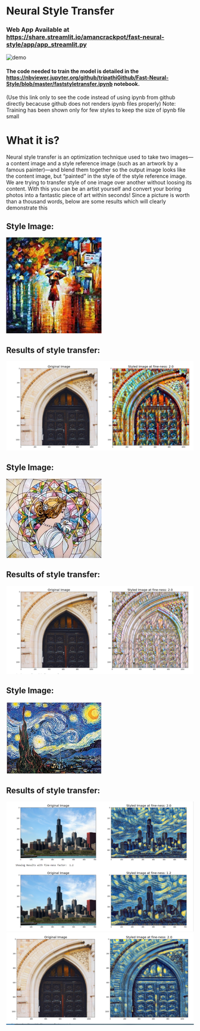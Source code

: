 # Neural Style Transfer

### Web App Available at https://share.streamlit.io/amancrackpot/fast-neural-style/app/app_streamlit.py
![demo](https://github.com/tripathiGithub/Fast-Neural-Style/blob/master/Results/style_transfer2.gif)

#### The code needed to train the model is detailed in the https://nbviewer.jupyter.org/github/tripathiGithub/Fast-Neural-Style/blob/master/faststyletransfer.ipynb notebook.
(Use this link only to see the code instead of using ipynb from github directly becacuse github does not renders ipynb files properly)
Note: Training has been shown only for few styles to keep the size of ipynb file small

# What it is?
Neural style transfer is an optimization technique used to take two images—a content image and a style reference image (such as an artwork by a famous painter)—and blend them together so the output image looks like the content image, but “painted” in the style of the style reference image.
We are trying to transfer style of one image over another without loosing its content. With this you can be an artist yourself and convert your boring photos into a fantastic piece of art within seconds!  Since a picture is worth than a thousand words, below are some results which will clearly demonstrate this

## Style Image: 
![image](https://github.com/amancrackpot/Fast-Neural-Style/blob/master/Results/rain%2Cjpg.jpg)
## Results of style transfer:
![image](https://github.com/amancrackpot/Fast-Neural-Style/blob/master/Results/rain.png)

## Style Image: 
![image](https://github.com/amancrackpot/Fast-Neural-Style/blob/master/Results/mosaic.jpg)
## Results of style transfer:
![image](https://github.com/amancrackpot/Fast-Neural-Style/blob/master/Results/mosaic.png)

## Style Image: 
![image](https://github.com/amancrackpot/Fast-Neural-Style/blob/master/Results/starry.jpeg)
## Results of style transfer:
![image](https://github.com/amancrackpot/Fast-Neural-Style/blob/master/Results/starry.png)
![image](https://github.com/amancrackpot/Fast-Neural-Style/blob/master/Results/starry1.png)




